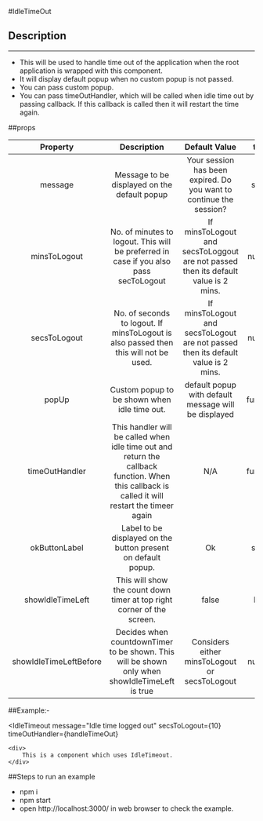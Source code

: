#IdleTimeOut

## Description
   -----------

* This will be used to handle time out of the application when the root application is wrapped with this component.
* It will display default popup when no custom popup is not passed.
* You can pass custom popup.
* You can pass timeOutHandler, which will be called when idle time out by passing callback. If this callback is called then it will restart the      time again.


##props

|        Property        |                                                                   Description                                                                  |                                    Default Value                                   |   type   |             Mandatory             |
|:----------------------:|:----------------------------------------------------------------------------------------------------------------------------------------------:|:----------------------------------------------------------------------------------:|:--------:|:---------------------------------:|
| message                | Message to be displayed on the default popup                                                                                                   | Your session has been expired. Do you want to continue the session?                | string   | No                                |
| minsToLogout           | No. of minutes to logout. This will be preferred in case if you also pass secToLogout                                                          | If minsToLogout and secsToLoggout are not passed then its default value is 2 mins. | number   | yes if secsToLogout is not passed |
| secsToLogout           | No. of seconds to logout. If minsToLogout is also passed then this will not be used.                                                           | If minsToLogout and secsToLogout are not passed then its default value is 2 mins.  | number   | yes if minsToLogout is not passed |
| popUp                  | Custom popup to be shown when idle time out.                                                                                                   | default popup with default message will be displayed                               | function | No                                |
| timeOutHandler         | This handler will be called when idle time out and return the callback function. When this callback is called it will restart the timeer again | N/A                                                                                | function | No                                |
| okButtonLabel          | Label to be displayed on the button present on default popup.                                                                                  | Ok                                                                                 | string   | No                                |
| showIdleTimeLeft       | This will show the count down timer at top right corner of the screen.                                                                         | false                                                                              | bool     | No                                |
| showIdleTimeLeftBefore | Decides when countdownTimer to be shown. This will be shown only when showIdleTimeLeft is true                                                 | Considers either minsToLogout or secsToLogout                                      | number   | No                                |

##Example:- 

<IdleTimeout
    message="Idle time logged out"
    secsToLogout={10}
    timeOutHandler={handleTimeOut}
>
    <div>
        This is a component which uses IdleTimeout.
    </div>
</IdleTimeout>

##Steps to run an example

- npm i
- npm start
- open http://localhost:3000/ in web browser to check the example.